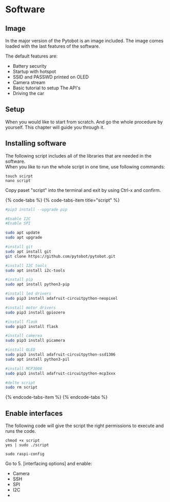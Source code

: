 # Software

## Image

In the major version of the Pytobot is an image included. The image comes loaded with the last features of the software.

The default features are:

* Battery security
* Startup with hotspot
* SSID and PASSWD printed on OLED
* Camera stream
* Basic tutorial to setup The API's 
* Driving the car

## Setup

When you would like to start from scratch. And go the whole procedure by yourself. This chapter will guide you through it. 

## Installing software

The following script includes all of the libraries that are needed in the software.  
When you like to run the whole script in one time, use following commands:

```text
touch scirpt
nano script
```

Copy paset "script" into the terminal and exit by using Ctrl-x and confirm. 

{% code-tabs %}
{% code-tabs-item title="script" %}
```bash
#pip3 install --upgrade pip

#Enable I2C
#Enable SPI

sudo apt update
sudo apt upgrade 

#install git
sudo apt install git
git clone https://github.com/pytobot/pytobot.git

#install I2C tools
sudo apt install i2c-tools

#install pip
sudo apt install python3-pip

#install led drivers
sudo pip3 install adafruit-circuitpython-neopixel

#install motor drivers
sudo pip3 install gpiozero

#install flask
sudo pip3 install flask

#install camerea
sudo pip3 install picamera

#install OLED
sudo pip3 install adafruit-circuitpython-ssd1306
sudo apt install python3-pil

#install MCP3008
sudo pip3 install adafruit-circuitpython-mcp3xxx

#delte script
sudo rm script
```
{% endcode-tabs-item %}
{% endcode-tabs %}

## Enable interfaces

The following code will give the script the right permissions to execute and runs the code. 

```text
chmod +x script
yes | sudo ./script
```

```text
sudo raspi-config
```

Go to 5. \[interfacing options\] and enable:

* Camera
* SSH
* SPI
* I2C
* 
